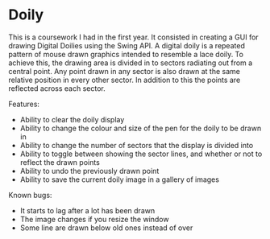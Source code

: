 # Doily

This is a coursework I had in the first year. It consisted in creating a GUI for drawing Digital Doilies using the Swing API. A digital doily is a repeated pattern of mouse drawn graphics intended to resemble a lace doily. To achieve this, the drawing area is divided in to sectors radiating out from a central point. Any point drawn in any sector is also drawn at the same relative position in every other sector. In addition to this the points are reflected across each sector.

Features:
- Ability to clear the doily display
- Ability to change the colour and size of the pen for the doily to be drawn in
- Ability to change the number of sectors that the display is divided into
- Ability to toggle between showing the sector lines, and whether or not to reflect the drawn points
- Ability to undo the previously drawn point
- Ability to save the current doily image in a gallery of images

Known bugs: 
- It starts to lag after a lot has been drawn 
- The image changes if you resize the window
- Some line are drawn below old ones instead of over
